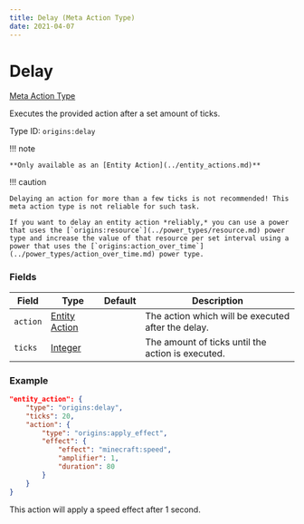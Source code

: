 ```yaml
---
title: Delay (Meta Action Type)
date: 2021-04-07
---
```


# Delay

[Meta Action Type](../meta_action_types.md)

Executes the provided action after a set amount of ticks.

Type ID: `origins:delay`

!!! note

    **Only available as an [Entity Action](../entity_actions.md)**

!!! caution

    Delaying an action for more than a few ticks is not recommended! This meta action type is not reliable for such task.

    If you want to delay an entity action *reliably,* you can use a power that uses the [`origins:resource`](../power_types/resource.md) power type and increase the value of that resource per set interval using a power that uses the [`origins:action_over_time`](../power_types/action_over_time.md) power type.

### Fields

Field  | Type | Default | Description
-------|------|---------|-------------
`action` | [Entity Action](../entity_actions.md) | | The action which will be executed after the delay.
`ticks` | [Integer](../data_types/integer.md) | | The amount of ticks until the action is executed.

### Example

```json
"entity_action": {
    "type": "origins:delay",
    "ticks": 20,
    "action": {
        "type": "origins:apply_effect",
        "effect": {
            "effect": "minecraft:speed",
            "amplifier": 1,
            "duration": 80
        }
    }
}
```
This action will apply a speed effect after 1 second.

